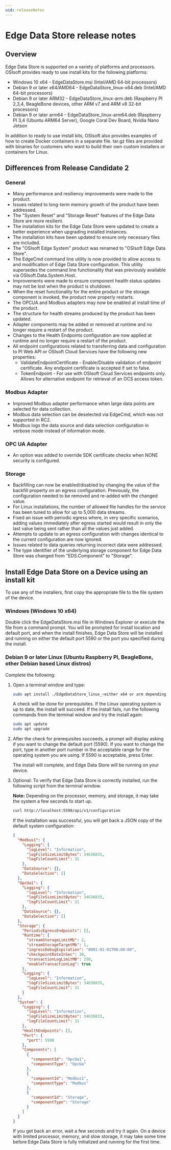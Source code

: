 ```yaml
---
uid: releaseNotes
---
```


# Edge Data Store release notes

## Overview

Edge Data Store is supported on a variety of platforms and processors. OSIsoft provides ready to use install kits for the following platforms:

* Windows 10 x64 - EdgeDataStore.msi (Intel/AMD 64-bit processors)
* Debian 9 or later x64/AMD64 - EdgeDataStore_linux-x64.deb (Intel/AMD 64-bit processors)
* Debian 9 or later ARM32 - EdgeDataStore_linux-arm.deb (Raspberry PI 2,3,4, BeagleBone devices, other ARM v7 and ARM v8 32-bit processors)
* Debian 9 or later arm64 - EdgeDataStore_linux-arm64.deb (Raspberry PI 3,4 (Ubuntu ARM64 Server), Google Coral Dev Board, Nvidia Nano Jetson

In addition to ready to use install kits, OSIsoft also provides examples of how to create Docker containers in a separate file. tar.gz files are provided with binaries for customers who want to build their own custom installers or containers for Linux.

## Differences from Release Candidate 2

### General


* Many performance and resiliency improvements were made to the product.
* Issues related to long-term memory growth of the product have been addressed.
* The "System Reset" and "Storage Reset" features of the Edge Data Store are more resilient.
* The installation kits for the Edge Data Store were updated to create a better experience when upgrading installed instances.
* The installation kits have been updated to ensure only necessary files are included. 
* The "OSIsoft Edge System" product was renamed to "OSIsoft Edge Data Store".
* The EdgeCmd command line utility is now provided to allow access to and modification of Edge Data Store configuration.  This utility supersedes the command line functionality that was previously available via OSIsoft.Data.System.Host.
* Improvements were made to ensure component health status updates may not be lost when the product is shutdown.  
* When the reset functionality for the entire product or the storage component is invoked, the product now properly restarts.
* The OPCUA and Modbus adapters may now be enabled at install time of the product.
* The structure for health streams produced by the product has been updated.
* Adapter components may be added or removed at runtime and no longer require a restart of the product.
* Changes to the Health Endpoints configuration are now applied at runtime and no longer require a restart of the product.
* All endpoint configurations related to transferring data and configuration to PI Web API or OSIsoft Cloud Services have the following new properties:
   * ValidateEndpointCertificate - Enable/Disable validation of endpoint certificate. Any endpoint certificate is accepted if set to false.
   * TokenEndpoint - For use with OSIsoft Cloud Services endpoints only.  Allows for alternative endpoint for retrieval of an OCS access token.

### Modbus Adapter

*	Improved Modbus adapter performance when large data points are selected for data collection.
* Modbus data selection can be deselected via EdgeCmd, which was not supported in RC2.
* Modbus logs the data source and data selection configuration in verbose mode instead of information mode.

### OPC UA Adapter

* An option was added to override SDK certificate checks when NONE security is configured.

### Storage

* Backfilling can now be enabled/disabled by changing the value of the backfill property on an egress configuration. Previously, the configuration needed to be removed and re-added with the changed value. 
* For Linux installations, the number of allowed file handles for the service has been tuned to allow for up to 5,000 data streams.
* Fixed an issue with periodic egress where, in very specific scenarios, adding values immediately after egress started would result in only the last value being sent rather than all the values just added. 
* Attempts to update to an egress configuration with changes identical to the current configuration are now ignored.
* Issues related to data queries returning incorrect data were addressed.
* The type identifier of the underlying storage component for Edge Data Store was changed from "EDS.Component" to "Storage".

## Install Edge Data Store on a Device using an install kit

To use any of the installers, first copy the appropriate file to the file system of the device.

### Windows (Windows 10 x64)

Double click the EdgeDataStore.msi file in Windows Explorer or execute the file from a command prompt. You will be prompted for install location and default port, and when the install finishes, Edge Data Store will be installed and running on either the default port 5590 or the port you specified during the install.

### Debian 9 or later Linux (Ubuntu  Raspberry PI, BeagleBone, other Debian based Linux distros)

Complete the following:

1. Open a terminal window and type:

    ```bash
    sudo apt install ./EdgeDataStore_linux_<either x64 or arm depending upon processor>.deb
    ```

    A check will be done for prerequisites. If the Linux operating system is up to date, the install will succeed. If the install fails, run the following commands from the terminal window and try the install again:

    ```bash
    sudo apt update
    sudo apt upgrade
    ```

2. After the check for prerequisites succeeds, a prompt will display asking if you want to change the default port (5590). If you want to change the port, type in another port number in the acceptable range for the operating system you are using. If 5590 is acceptable, press Enter.

    The install will complete, and Edge Data Store will be running on your device. 
  
3. Optional: To verify that Edge Data Store is correctly installed, run the following script from the terminal window. 
  
    **Note:** Depending on the processor, memory, and storage, it may take the system a few seconds to start up.

    ```bash
    curl http://localhost:5590/api/v1/configuration
    ```

    If the installation was successful, you will get back a JSON copy of the default system configuration:

    ```json
    {
      "Modbus1": {
        "Logging": {
          "logLevel": "Information",
          "logFileSizeLimitBytes": 34636833,
          "logFileCountLimit": 31
        },
        "DataSource": {},
        "DataSelection": []
      },
      "OpcUa1": {
        "Logging": {
          "logLevel": "Information",
          "logFileSizeLimitBytes": 34636833,
          "logFileCountLimit": 31
        },
        "DataSource": {},
        "DataSelection": []
      },
      "Storage": {
        "PeriodicEgressEndpoints": [],
        "Runtime": {
          "streamStorageLimitMb": 2,
          "streamStorageTargetMb": 1,
          "ingressDebugExpiration": "0001-01-01T00:00:00",
          "checkpointRateInSec": 30,
          "transactionLogLimitMB": 250,
          "enableTransactionLog": true
        },
        "Logging": {
          "logLevel": "Information",
          "logFileSizeLimitBytes": 34636833,
          "logFileCountLimit": 31
        }
      },
      "System": {
        "Logging": {
          "logLevel": "Information",
          "logFileSizeLimitBytes": 34636833,
          "logFileCountLimit": 31
        },
        "HealthEndpoints": [],
        "Port": {
          "port": 5590
        },
        "Components": [
          {
            "componentId": "OpcUa1",
            "componentType": "OpcUa"
          },
          {
            "componentId": "Modbus1",
            "componentType": "Modbus"
          },
          {
            "componentId": "Storage",
            "componentType": "Storage"
          }
        ]
      }
    }
    ```

    If you get back an error, wait a few seconds and try it again. On a device with limited processor, memory, and slow storage, it may take some time before Edge Data Store is fully initialized and running for the first time.
